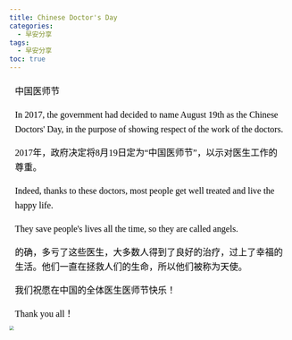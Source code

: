 ```yaml
---
title: Chinese Doctor's Day
categories:
  - 早安分享
tags:
  - 早安分享
toc: true 
---
```




<!-- 中国医师节

In 2017, the government had decided to name August 19th as the Chinese Doctors' Day, in the purpose of showing respect of the work of the doctors.

2017年，政府决定将8月19日定为“中国医师节”，以示对医生工作的尊重。

Indeed, thanks to these doctors, most people get well treated and live the happy life. 

They save people's lives all the time, so they are called angels.

的确，多亏了这些医生，大多数人得到了良好的治疗，过上了幸福的生活。他们一直在拯救人们的生命，所以他们被称为天使。

我们祝愿在中国的全体医生医师节快乐！

Thank you all！  -->



<section id="nice" data-tool="mdnice编辑器" data-website="https://www.mdnice.com" style="font-size: 16px; color: black; padding: 0 10px; line-height: 1.6; word-spacing: 0px; letter-spacing: 0px; word-break: break-word; word-wrap: break-word; text-align: left; font-family: Optima-Regular, Optima, PingFangSC-light, PingFangTC-light, 'PingFang SC', Cambria, Cochin, Georgia, Times, 'Times New Roman', serif;"><p data-tool="mdnice编辑器" style="font-size: 16px; padding-top: 8px; padding-bottom: 8px; margin: 0; line-height: 26px; color: black;">中国医师节</p>
<p data-tool="mdnice编辑器" style="font-size: 16px; padding-top: 8px; padding-bottom: 8px; margin: 0; line-height: 26px; color: black;">In 2017, the government had decided to name August 19th as the Chinese Doctors' Day, in the purpose of showing respect of the work of the doctors.</p>
<p data-tool="mdnice编辑器" style="font-size: 16px; padding-top: 8px; padding-bottom: 8px; margin: 0; line-height: 26px; color: black;">2017年，政府决定将8月19日定为“中国医师节”，以示对医生工作的尊重。</p>
<p data-tool="mdnice编辑器" style="font-size: 16px; padding-top: 8px; padding-bottom: 8px; margin: 0; line-height: 26px; color: black;">Indeed, thanks to these doctors, most people get well treated and live the happy life.</p>
<p data-tool="mdnice编辑器" style="font-size: 16px; padding-top: 8px; padding-bottom: 8px; margin: 0; line-height: 26px; color: black;">They save people's lives all the time, so they are called angels.</p>
<p data-tool="mdnice编辑器" style="font-size: 16px; padding-top: 8px; padding-bottom: 8px; margin: 0; line-height: 26px; color: black;">的确，多亏了这些医生，大多数人得到了良好的治疗，过上了幸福的生活。他们一直在拯救人们的生命，所以他们被称为天使。</p>
<p data-tool="mdnice编辑器" style="font-size: 16px; padding-top: 8px; padding-bottom: 8px; margin: 0; line-height: 26px; color: black;">我们祝愿在中国的全体医生医师节快乐！</p>
<p data-tool="mdnice编辑器" style="font-size: 16px; padding-top: 8px; padding-bottom: 8px; margin: 0; line-height: 26px; color: black;">Thank you all！</p>
</section>


<img src="/img/doctor.png" style="zoom:50%;" />